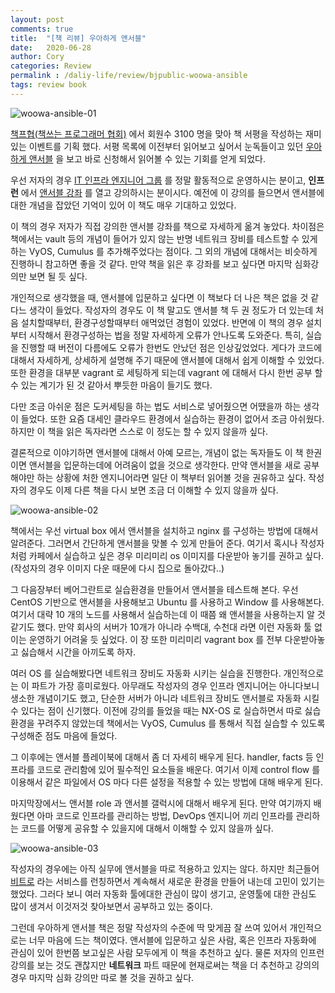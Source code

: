 ```yaml
---
layout: post
comments: true
title:  "[책 리뷰] 우아하게 앤서블"
date:   2020-06-28
author: Cory
categories: Review
permalink : /daliy-life/review/bjpublic-woowa-ansible
tags: review book
---
```


<img src="https://lh3.googleusercontent.com/pw/ACtC-3dILEThattvrDUS6YDxOkJ_RMYe_VHjHDoAJA9EABLZy7Nt7mEyBYqjLkNHv4H94A0sg_sfcNJvP6TkuTSpf4UbmXRtKGExMQEtFP4xxDP7ZSX5WPQbO3aKcN-0sdu9_4-hI-3uk1XUVYeXbmesdFNf=w1350-h1798-no?authuser=0" alt="woowa-ansible-01">

[책프협(책쓰는 프로그래머 협회)](https://www.facebook.com/groups/techbookwriting/) 에서 회원수 3100 명을 맞아 책 서평을 작성하는 재미있는 이벤트를 기획 했다. 서평 목록에 이전부터 읽어보고 싶어서 눈독들이고 있던 [우아하게 앤서블](http://www.yes24.com/Product/Goods/65306887) 을 보고 바로 신청해서 읽어볼 수 있는 기회를 얻게 되었다.

우선 저자의 경우 [IT 인프라 엔지니어 그룹](https://www.facebook.com/groups/InfraEngineer/) 를 정말 활동적으로 운영하시는 분이고, __인프런__ 에서 [앤서블 강좌](https://www.inflearn.com/instructors/82032/courses) 를 열고 강의하시는 분이시다. 예전에 이 강의를 들으면서 앤서블에 대한 개념을 잡았던 기억이 있어 이 책도 매우 기대하고 있었다.

이 책의 경우 저자가 직접 강의한 앤서블 강좌를 책으로 자세하게 옮겨 놓았다. 차이점은 책에서는 vault 등의 개념이 들어가 있지 않는 반명 네트워크 장비를 테스트할 수 있게 하는 VyOS, Cumulus 를 추가해주었다는 점이다. 그 외의 개념에 대해서는 비슷하게 진행하니 참고하면 좋을 것 같다. 만약 책을 읽은 후 강좌를 보고 싶다면 마지막 심화강의만 보면 될 듯 싶다.

개인적으로 생각했을 때, 앤서블에 입문하고 싶다면 이 책보다 더 나은 책은 없을 것 같다느 생각이 들었다. 작성자의 경우도 이 책 말고도 앤서블 책 두 권 정도가 더 있는데 처음 설치할때부터, 환경구성할때부터 애먹었던 경험이 있었다. 반면에 이 책의 경우 설치부터 시작해서 환경구성하는 법을 정말 자세하게 오류가 안나도록 도와준다. 특히, 실습을 진행할 때 버전이 다름에도 오류가 한번도 안났던 점은 인상깊었었다. 게다가 코드에 대해서 자세하게, 상세하게 설명해 주기 때문에 앤서블에 대해서 쉽게 이해할 수 있었다. 또한 환경을 대부분 vagrant 로 세팅하게 되는데 vagrant 에 대해서 다시 한번 공부 할 수 있는 계기가 된 것 같아서 뿌듯한 마음이 들기도 했다.

다만 조금 아쉬운 점은 도커세팅을 하는 법도 서비스로 넣어줬으면 어땠을까 하는 생각이 들었다. 또한 요즘 대세인 클라우드 환경에서 실습하는 환경이 없어서 조금 아쉬웠다. 하지만 이 책을 읽은 독자라면 스스로 이 정도는 할 수 있지 않을까 싶다.

결론적으로 이야기하면 앤서블에 대해서 아예 모르는, 개념이 없는 독자들도 이 책 한권이면 앤서블을 입문하는데에 어려움이 없을 것으로 생각한다. 만약 앤서블을 새로 공부해야만 하는 상황에 처한 엔지니어라면 일단 이 책부터 읽어볼 것을 권유하고 싶다. 작성자의 경우도 이제 다른 책을 다시 보면 조금 더 이해할 수 있지 않을까 싶다.

<img src="https://lh3.googleusercontent.com/pw/ACtC-3cccmh4FqVOmgdbLY4TAOJdvMnBLjyNYt63UZRSPUWfIaXS5pZ7HsCo_Xo1bNF9Osk2lGSRdqRthHW_a-N7Lzt3D_6vaVw7thZo-D-ONfgYfioI_JLhNABYniGfQNpLQiYbLf7iA2ZUrCgrgqMKE9XY=w2400-h1800-no?authuser=0" alt="woowa-ansible-02">

책에서는 우선 virtual box 에서 앤서블을 설치하고 nginx 를 구성하는 방법에 대해서 알려준다. 그러면서 간단하게 앤서블을 맞볼 수 있게 만들어 준다. 여기서 혹시나 작성자처럼 카페에서 실습하고 싶은 경우 미리미리 os 이미지를 다운받아 놓기를 권하고 싶다. (작성자의 경우 이미지 다운 때문에 다시 집으로 돌아갔다..)

그 다음장부터 베어그란트로 실습환경을 만들어서 앤서블을 테스트해 본다. 우선 CentOS 기반으로 앤서블을 사용해보고 Ubuntu 를 사용하고 Window 를 사용해본다. 여기서 대략 10 개의 노드를 사용해서 실습하는데 이 때쯤 왜 앤서블을 사용하는지 알 것 같기도 했다. 만약 회사의 서버가 10개가 아니라 수백대, 수천대 라면 이런 자동화 툴 없이는 운영하기 어려울 듯 싶었다. 이 장 또한 미리미리 vagrant box 를 전부 다운받아놓고 싫습해서 시간을 아끼도록 하자.

여러 OS 를 실습해봤다면 네트워크 장비도 자동화 시키는 실습을 진행한다. 개인적으로는 이 파트가 가장 흥미로웠다. 아무래도 작성자의 경우 인프라 엔지니어는 아니다보니 생소한 개념이기도 했고, 단순한 서버가 아니라 네트워크 장비도 앤서블로 자동화 시킬 수 있다는 점이 신기했다. 이전에 강의를 들었을 때는 NX-OS 로 실습하면서 따로 싫습환경을 꾸려주지 않았는데 책에서는 VyOS, Cumulus 를 통해서 직접 실습할 수 있도록 구성해준 점도 마음에 들었다.

그 이후에는 앤서블 플레이북에 대해서 좀 더 자세히 배우게 된다. handler, facts 등 인프라를 코드로 관리함에 있어 필수적인 요소들을 배운다. 여기서 이제 control flow 를 이용해서 같은 파일에서 OS 마다 다른 설정을 적용할 수 있는 방법에 대해 배우게 된다.

마지막장에서느 앤서블 role 과 앤서블 갤럭시에 대해서 배우게 된다. 만약 여기까지 배웠다면 아마 코드로 인프라를 관리하는 방법, DevOps 엔지니어 끼리 인프라를 관리하는 코드를 어떻게 공유할 수 있을지에 대해서 이해할 수 있지 않을까 싶다. 

<img src="https://lh3.googleusercontent.com/pw/ACtC-3e6d2k2wPa2wj0pf1nolJ-TWfLeD9OC6pmaPd52KZE5xzMRZ5OIOmjEccZWwCH1eOnHuuU5mcdPTqeBbQ4bpeJjKNl2UftChWy7ax3rHnmYYCsxIUxlH0-qDkP_PxEtkxnuS8cK0M6Xp5QKXgu9SSUC=w2400-h1800-no?authuser=0" alt="woowa-ansible-03">

작성자의 경우에는 아직 실무에 앤서블을 따로 적용하고 있지는 않다. 하지만 최근들어 [비트로](https://bitro.kr/) 라는 서비스를 런칭하면서 계속해서 새로운 환경을 만들어 내는데 고민이 있기는 했었다. 그러다 보니 여러 자동화 툴에대한 관심이 많이 생기고, 운영툴에 대한 관심도 많이 생겨서 이것저것 찾아보면서 공부하고 있는 중이다. 

그런데 우아하게 앤서블 책은 정말 작성자의 수준에 딱 맞게끔 잘 쓰여 있어서 개인적으로는 너무 마음에 드는 책이였다. 앤서블에 입문하고 싶은 사람, 혹은 인프라 자동화에 관심이 있어 한번쯤 보고싶은 사람 모두에게 이 책을 추천하고 싶다. 물론 저자의 인프런 강의를 보는 것도 괜찮지만 __네트워크__ 파트 때문에 현재로써는 책을 더 추천하고 강의의 경우 마지막 심화 강의만 따로 볼 것을 권하고 싶다. 

